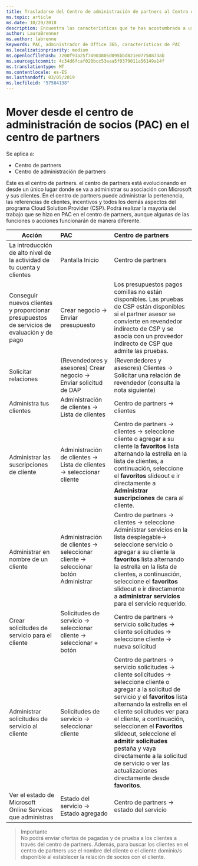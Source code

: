 ```yaml
---
title: Trasladarse del Centro de administración de partners al Centro de partners
ms.topic: article
ms.date: 10/29/2018
description: Encuentra las características que te has acostumbrado a usar en el Centro de administración de partners en el Centro de partners
author: LauraBrenner
ms.author: labrenne
keywords: PAC, administrador de Office 365, características de PAC
ms.localizationpriority: medium
ms.openlocfilehash: 7200f93a25f74903805d095bbd821e07758873ab
ms.sourcegitcommit: 4c34d6fcaf020bcc53eaa5f0379011a56149a14f
ms.translationtype: MT
ms.contentlocale: es-ES
ms.lasthandoff: 03/05/2019
ms.locfileid: "57584138"
---
```

# <a name="moving-from-partner-admin-center-pac-to-the-partner-center"></a>Mover desde el centro de administración de socios (PAC) en el centro de partners

Se aplica a:
- Centro de partners
- Centro de administración de partners

Éste es el centro de partners. el centro de partners está evolucionando en desde un único lugar donde se va a administrar su asociación con Microsoft y sus clientes. En el centro de partners puede administrar la pertenencia, las referencias de clientes, incentivos y todos los demás aspectos del programa Cloud Solution Provider (CSP). Podrá realizar la mayoría del trabajo que se hizo en PAC en el centro de partners, aunque algunas de las funciones o acciones funcionarán de manera diferente. 


|**Acción**   |**PAC**   |**Centro de partners**   |
|--------------|:--------------|:---------------|
|La introducción de alto nivel de la actividad de tu cuenta y clientes|Pantalla Inicio|Centro de partners|
|Conseguir nuevos clientes y proporcionar presupuestos de servicios de evaluación y de pago|Crear negocio -> Enviar presupuesto|Los presupuestos pagos comillas no están disponibles. Las pruebas de CSP están disponibles si el partner asesor se convierte en revendedor indirecto de CSP y se asocia con un proveedor indirecto de CSP que admite las pruebas. |
|Solicitar relaciones|(Revendedores y asesores) Crear negocio -> Enviar solicitud de DAP|(Revendedores y asesores) Clientes -> Solicitar una relación de revendedor (consulta la nota siguiente)|
|Administra tus clientes|Administración de clientes -> Lista de clientes|Centro de partners -> clientes|
|Administrar las suscripciones de cliente|Administración de clientes -> Lista de clientes -> seleccionar cliente|Centro de partners -> clientes -> seleccione cliente o agregar a su cliente la **favoritos** lista alternando la estrella en la lista de clientes, a continuación, seleccione el **favoritos** slideout e ir directamente a  **Administrar suscripciones** de cara al cliente.|
|Administrar en nombre de un cliente|Administración de clientes -> seleccionar cliente -> seleccionar botón Administrar|Centro de partners -> clientes -> seleccione Administrar servicios en la lista desplegable-> seleccione servicio o agregar a su cliente la **favoritos** lista alternando la estrella en la lista de clientes, a continuación, seleccione el **favoritos**  slideout e ir directamente a **administrar servicios** para el servicio requerido.|
|Crear solicitudes de servicio para el cliente|Solicitudes de servicio -> seleccionar cliente -> seleccionar + botón | Centro de partners -> servicio solicitudes -> cliente solicitudes -> seleccione cliente -> nueva solicitud|
|Administrar solicitudes de servicio al cliente| Solicitudes de servicio -> seleccionar cliente|Centro de partners -> servicio solicitudes -> cliente solicitudes -> seleccione cliente o agregar a la solicitud de servicio y el **favoritos** lista alternando la estrella en el cliente solicitudes ver para el cliente, a continuación, seleccionen el  **Favoritos** slideout, seleccione el **admitir solicitudes** pestaña y vaya directamente a la solicitud de servicio o ver las actualizaciones directamente desde **favoritos**.|
|Ver el estado de Microsoft Online Services que administras|Estado del servicio -> Estado agregado|Centro de partners -> estado del servicio|

>Importante<br>
No podrá enviar ofertas de pagadas y de prueba a los clientes a través del centro de partners. Además, para buscar los clientes en el centro de partners use el nombre del cliente o el cliente dominio/s disponible al establecer la relación de socios con el cliente.